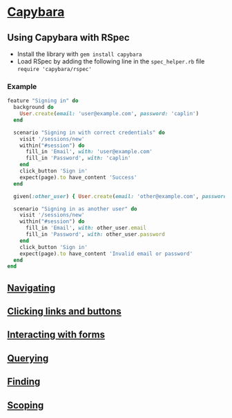 # [Capybara](http://teamcapybara.github.io/capybara/)

## Using Capybara with RSpec

- Install the library with `gem install capybara`
- Load RSpec by adding the following line in the `spec_helper.rb` file `require 'capybara/rspec'`

### Example

```ruby
feature "Signing in" do
  background do
    User.create(email: 'user@example.com', password: 'caplin')
  end

  scenario "Signing in with correct credentials" do
    visit '/sessions/new'
    within("#session") do
      fill_in 'Email', with: 'user@example.com'
      fill_in 'Password', with: 'caplin'
    end
    click_button 'Sign in'
    expect(page).to have_content 'Success'
  end

  given(:other_user) { User.create(email: 'other@example.com', password: 'rous') }

  scenario "Signing in as another user" do
    visit '/sessions/new'
    within("#session") do
      fill_in 'Email', with: other_user.email
      fill_in 'Password', with: other_user.password
    end
    click_button 'Sign in'
    expect(page).to have_content 'Invalid email or password'
  end
end
```

## [Navigating](https://rubydoc.info/github/teamcapybara/capybara#navigating)

## [Clicking links and buttons](https://rubydoc.info/github/teamcapybara/capybara#clicking-links-and-buttons)

## [Interacting with forms](https://rubydoc.info/github/teamcapybara/capybara#interacting-with-forms)

## [Querying](https://rubydoc.info/github/teamcapybara/capybara#querying)

## [Finding](https://rubydoc.info/github/teamcapybara/capybara#finding)

## [Scoping](https://rubydoc.info/github/teamcapybara/capybara#scoping)
